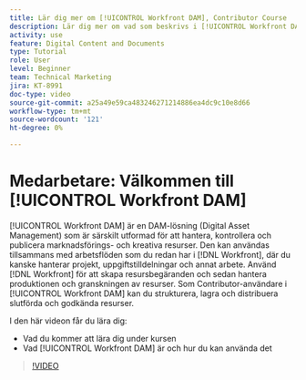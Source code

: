 ```yaml
---
title: Lär dig mer om [!UICONTROL Workfront DAM], Contributor Course
description: Lär dig mer om vad som beskrivs i [!UICONTROL Workfront DAM], Contributor-kursen.
activity: use
feature: Digital Content and Documents
type: Tutorial
role: User
level: Beginner
team: Technical Marketing
jira: KT-8991
doc-type: video
source-git-commit: a25a49e59ca483246271214886ea4dc9c10e8d66
workflow-type: tm+mt
source-wordcount: '121'
ht-degree: 0%

---
```


# Medarbetare: Välkommen till [!UICONTROL Workfront DAM]

[!UICONTROL Workfront DAM] är en DAM-lösning (Digital Asset Management) som är särskilt utformad för att hantera, kontrollera och publicera marknadsförings- och kreativa resurser. Den kan användas tillsammans med arbetsflöden som du redan har i [!DNL Workfront], där du kanske hanterar projekt, uppgiftstilldelningar och annat arbete. Använd [!DNL Workfront] för att skapa resursbegäranden och sedan hantera produktionen och granskningen av resurser. Som Contributor-användare i [!UICONTROL Workfront DAM] kan du strukturera, lagra och distribuera slutförda och godkända resurser.

I den här videon får du lära dig:

* Vad du kommer att lära dig under kursen
* Vad [!UICONTROL Workfront DAM] är och hur du kan använda det

>[!VIDEO](https://video.tv.adobe.com/v/335251/?quality=12&learn=on)
